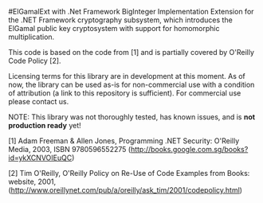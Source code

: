 #ElGamalExt with .Net Framework BigInteger Implementation
Extension for the .NET Framework cryptography subsystem, which introduces the ElGamal public key cryptosystem with support for homomorphic multiplication.

This code is based on the code from [1] and is partially covered by O'Reilly Code Policy [2].

Licensing terms for this library are in development at this moment.
As of now, the library can be used as-is for non-commercial use with a condition of attribution (a link to this repository is sufficient).
For commercial use please contact us.

NOTE: This library was not thoroughly tested, has known issues, and is **not production ready** yet!

[1] Adam Freeman & Allen Jones, Programming .NET Security: O'Reilly Media, 2003,
    ISBN 9780596552275 (http://books.google.com.sg/books?id=ykXCNVOIEuQC)

[2] Tim O'Reilly, O'Reilly Policy on Re-Use of Code Examples from Books: website,
    2001, (http://www.oreillynet.com/pub/a/oreilly/ask_tim/2001/codepolicy.html)
